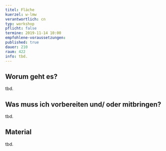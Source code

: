```yaml
---
titel: Fläche
kuerzel: w-lmw
verantwortlich: cn
typ: workshop
pflicht: false
termine: 2019-11-14 10:00
empfohlene-voraussetzungen:
published: true
dauer: 210
raum: 422
info: tbd.
---
```


## Worum geht es?
tbd.

## Was muss ich vorbereiten und/ oder mitbringen?
tbd.

## Material
tbd.